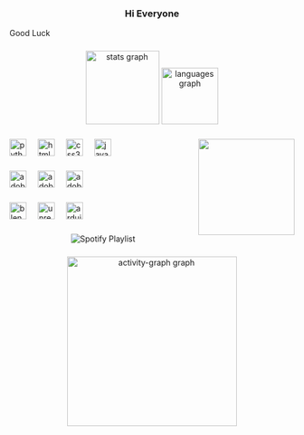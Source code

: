 <h3 align="center">Hi Everyone</h3
<h3 align="center">Good Luck</h2>

###

<div align="center">
  <img src="https://github-readme-stats.vercel.app/api?username=KersaArleta&hide_title=false&hide_rank=true&show_icons=true&include_all_commits=true&count_private=false&disable_animations=false&theme=dracula&locale=en&hide_border=false" height="130" alt="stats graph"  />
  <img src="https://github-readme-stats.vercel.app/api/top-langs?username=KersaArleta&locale=en&hide_title=false&layout=compact&card_width=320&langs_count=5&theme=dracula&hide_border=false" height="100" alt="languages graph"  />
</div>

###

<img align="right" height="170" src="https://i.giphy.com/media/v1.Y2lkPTc5MGI3NjExcjloMXRhZnFkeXFiZGtqOW5wNmV2dnBtYThueG9uaWpwbHdodTNnZiZlcD12MV9pbnRlcm5hbF9naWZfYnlfaWQmY3Q9Zw/KztT2c4u8mYYUiMKdJ/giphy.gif"  />

###

<div align="left">
  <img src="https://cdn.jsdelivr.net/gh/devicons/devicon/icons/python/python-original.svg" height="30" alt="python logo"  />
  <img width="12" />
  <img src="https://cdn.jsdelivr.net/gh/devicons/devicon/icons/html5/html5-original.svg" height="30" alt="html5 logo"  />
  <img width="12" />
  <img src="https://cdn.jsdelivr.net/gh/devicons/devicon/icons/css3/css3-original.svg" height="30" alt="css3 logo"  />
  <img width="12" />
  <img src="https://cdn.jsdelivr.net/gh/devicons/devicon/icons/javascript/javascript-original.svg" height="30" alt="javascript logo"  />
</div>

###

<div align="left">
  <img src="https://skillicons.dev/icons?i=ae" height="30" alt="adobeaftereffects logo"  />
  <img width="12" />
  <img src="https://skillicons.dev/icons?i=ps" height="30" alt="adobephotoshop logo"  />
  <img width="12" />
  <img src="https://skillicons.dev/icons?i=ai" height="30" alt="adobeillustrator logo"  />
</div>

###

<div align="left">
  <img src="https://cdn.jsdelivr.net/gh/devicons/devicon/icons/blender/blender-original.svg" height="30" alt="blender logo"  />
  <img width="12" />
  <img src="https://cdn.jsdelivr.net/gh/devicons/devicon/icons/unrealengine/unrealengine-original.svg" height="30" alt="unrealengine logo"  />
  <img width="12" />
  <img src="https://skillicons.dev/icons?i=arduino" height="30" alt="arduino logo"  />
</div>

###

<div align="center">

![Spotify Playlist](https://spotify-recently-played-readme.vercel.app/api?user=ay4b35aq9bqbmbfe2fuevkrxa&unique={true|1|on|yes})

</div>

###

<div align="center">
  <img src="https://github-readme-activity-graph.vercel.app/graph?username=KersaArleta&radius=16&theme=redical&area=true&order=5&hide_title=true" height="300" alt="activity-graph graph"  />
</div>

###
